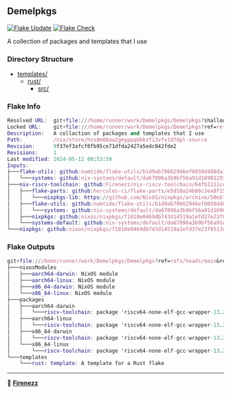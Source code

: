 ## Demelpkgs

[![Flake Update](https://github.com/Firenezz/Demelpkgs/actions/workflows/flake-update.yml/badge.svg)](https://github.com/Firenezz/Demelpkgs/blob/main/.github/workflows/flake-update.yml)
[![Flake Check](https://github.com/Firenezz/Demelpkgs/actions/workflows/flake-check.yml/badge.svg)](https://github.com/Firenezz/Demelpkgs/blob/main/.github/workflows/flake-check.yml)

A collection of packages and templates that I use
### Directory Structure

- [templates/](templates/)
  - [rust/](templates/rust/)
    - [src/](templates/rust/src/)

### Flake Info

```nix
Resolved URL:  git+file:///home/runner/work/Demelpkgs/Demelpkgs?shallow=1
Locked URL:    git+file:///home/runner/work/Demelpkgs/Demelpkgs?ref=refs/heads/main&rev=9f37ef3afcf0fb95ce71dfda2427a5edc042fde2&shallow=1
Description:   A collaction of packages and templates that I use
Path:          /nix/store/hss8m08aw2gmyppqbbkzfi3vfv1d7dpl-source
Revision:      9f37ef3afcf0fb95ce71dfda2427a5edc042fde2
Revisions:     1
Last modified: 2024-05-12 00:53:59
Inputs:
├───flake-utils: github:numtide/flake-utils/b1d9ab70662946ef0850d488da1c9019f3a9752a (2024-03-11 08:33:50)
│   └───systems: github:nix-systems/default/da67096a3b9bf56a91d16901293e51ba5b49a27e (2023-04-09 08:27:08)
├───nix-riscv-toolchain: github:Firenezz/nix-riscv-toolchain/64fb1111ce20aeaaa37496f0173c0436c6ddba6c (2024-05-12 00:35:03)
│   ├───flake-parts: github:hercules-ci/flake-parts/e5d10a24b66c3ea8f150e47dfdb0416ab7c3390e (2024-05-02 09:10:30)
│   │   └───nixpkgs-lib: https://github.com/NixOS/nixpkgs/archive/50eb7ecf4cd0a5756d7275c8ba36790e5bd53e33.tar.gz?narHash=sha256-QBx10%2Bk6JWz6u7VsohfSw8g8hjdBZEf8CFzXH1/1Z94%3D (2024-05-02 09:00:52)
│   ├───flake-utils: github:numtide/flake-utils/b1d9ab70662946ef0850d488da1c9019f3a9752a (2024-03-11 08:33:50)
│   │   └───systems: github:nix-systems/default/da67096a3b9bf56a91d16901293e51ba5b49a27e (2023-04-09 08:27:08)
│   ├───nixpkgs: github:nixos/nixpkgs/f1010e0469db743d14519a1efd37e23f8513d714 (2024-05-09 14:52:38)
│   └───systems-default: github:nix-systems/default/da67096a3b9bf56a91d16901293e51ba5b49a27e (2023-04-09 08:27:08)
└───nixpkgs: github:nixos/nixpkgs/f1010e0469db743d14519a1efd37e23f8513d714 (2024-05-09 14:52:38)

```

### Flake Outputs

```nix
git+file:///home/runner/work/Demelpkgs/Demelpkgs?ref=refs/heads/main&rev=9f37ef3afcf0fb95ce71dfda2427a5edc042fde2&shallow=1
├───nixosModules
│   ├───aarch64-darwin: NixOS module
│   ├───aarch64-linux: NixOS module
│   ├───x86_64-darwin: NixOS module
│   └───x86_64-linux: NixOS module
├───packages
│   ├───aarch64-darwin
│   │   └───riscv-toolchain: package 'riscv64-none-elf-gcc-wrapper-13.2.0'
│   ├───aarch64-linux
│   │   └───riscv-toolchain: package 'riscv64-none-elf-gcc-wrapper-13.2.0'
│   ├───x86_64-darwin
│   │   └───riscv-toolchain: package 'riscv64-none-elf-gcc-wrapper-13.2.0'
│   └───x86_64-linux
│       └───riscv-toolchain: package 'riscv64-none-elf-gcc-wrapper-13.2.0'
└───templates
    └───rust: template: A template for a Rust flake

```

---

👤 [**Firenezz**](https://github.com/Firenezz)
